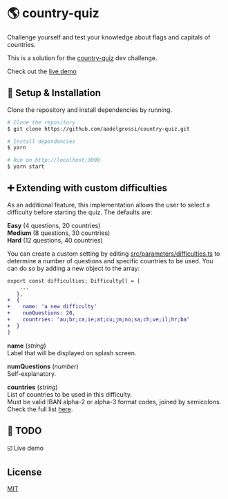# :earth_americas:  country-quiz

Challenge yourself and test your knowledge about flags and capitals of countries.

This is a solution for the [country-quiz](https://devchallenges.io/challenges/Bu3G2irnaXmfwQ8sZkw8) dev challenge.

Check out the [live demo](https://country-quiz.andregrossi.com/)

##  :wrench: Setup & Installation
Clone the repository and install dependencies by running.

```sh
# Clone the repository
$ git clone https://github.com/aadelgrossi/country-quiz.git

# Install dependencies
$ yarn

# Run on http://localhost:3000
$ yarn start
```

## :heavy_plus_sign: Extending with custom difficulties

As an additional feature, this implementation allows the user to select a difficulty before starting the quiz. The defaults are:

**Easy** (4 questions, 20 countries)  
**Medium** (8 questions, 30 countries)  
**Hard** (12 questions, 40 countries)

You can create a custom setting by editing [src/parameters/difficulties.ts](src/parameters/difficulties.ts) to determine a number of questions and specific countries to be used. You can do so by adding a new object to the array:
 
```diff
export const difficulties: Difficulty[] = [ 
    ...
   },
+  {
+    name: 'a new difficulty'
+    numQuestions: 20,
+    countries: 'au;br;ca;ie;at;cu;jm;no;sa;ch;ve;il;hr;ba'
+  }
]
```

**name** (*string*)  
Label that will be displayed on splash screen.

**numQuestions** (*number*)  
Self-explanatory.

**countries** (*string*)  
List of countries to be used in this difficulty.  
Must be valid IBAN alpha-2 or alpha-3 format codes, joined by semicolons.  
Check the full list [here](https://www.iban.com/country-codes).


## :construction:  TODO
:ballot_box_with_check: Live demo

License
----
[MIT](LICENSE)
